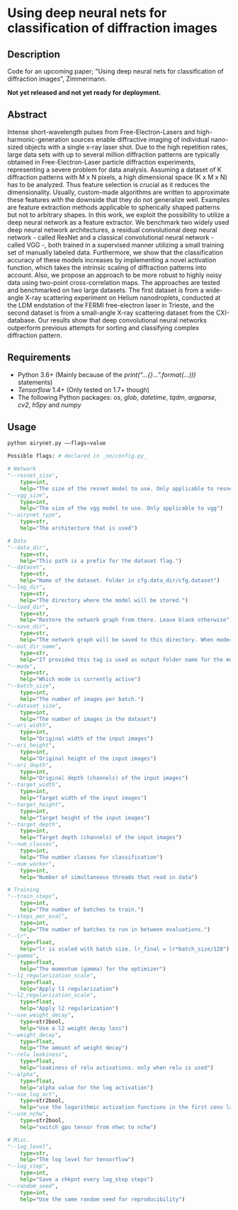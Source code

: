 # Using deep neural nets for classification of diffraction images

## Description

Code for an upcoming paper; "Using deep neural nets for classification of diffraction images", Zimmermann.

**Not yet released and not yet ready for deployment.**


## Abstract

Intense short-wavelength pulses from Free-Electron-Lasers and high-harmonic-generation sources enable diffractive imaging of individual nano-sized objects with a single x-ray laser shot. Due to the high repetition rates, large data sets with up to several million diffraction patterns are typically obtained in Free-Electron-Laser particle diffraction experiments, representing a severe problem for data analysis. Assuming a dataset of K diffraction patterns with M x N pixels, a high dimensional space (K x M x N) has to be analyzed. Thus feature selection is crucial as it reduces the dimensionality. Usually, custom-made algorithms are written to approximate these features with the downside that they do not generalize well.
Examples are feature extraction methods applicable to spherically shaped patterns but not to arbitrary shapes. In this work, we exploit the possibility to utilize a deep neural network as a feature extractor. We benchmark two widely used deep neural network architectures, a residual
convolutional deep neural network - called ResNet and a classical convolutional neural network - called VGG -, both trained in a supervised manner utilizing a small training set of manually labeled
data. Furthermore, we show that the classification accuracy of these models increases by implementing a novel activation function, which takes the intrinsic scaling of diffraction patterns into account. Also, we propose an approach to be more robust to highly noisy data using two-point cross-correlation maps. The approaches are tested and benchmarked on two large datasets. The first dataset is from a wide-angle X-ray scattering experiment on Helium nanodroplets, conducted at the LDM endstation of the FERMI free-electron laser in Trieste, and the second dataset is from a small-angle X-ray scattering dataset from the CXI-database. Our results show that deep convolutional neural networks outperform previous attempts for sorting and classifying complex diffraction pattern.

## Requirements
* Python 3.6+ (Mainly because of the _print("...{}...".format(...)))_ statements)
* _Tensorflow_ 1.4+ (Only tested on 1.7+ though)
* The following Python packages: _os_, _glob_, _datetime_, _tqdm_, _argparse_, _cv2_, _h5py_ and _numpy_

## Usage
```python
python airynet.py ––flags=value

Possible flags: # declared in _nn/config.py_

# Network
"--resnet_size",
    type=int,
    help="The size of the resnet model to use. Only applicable to resnet")
"--vgg_size",
    type=int,
    help="The size of the vgg model to use. Only applicable to vgg")
"--airynet_type",
    type=str,
    help="The architecture that is used")

# Data
"--data_dir",
    type=str,
    help="This path is a prefix for the dataset flag.")
"--dataset",
    type=str,
    help="Name of the dataset. Folder in cfg.data_dir/cfg.dataset")
"--log_dir",
    type=str,
    help="The directory where the model will be stored.")
"--load_dir",
    type=str,
    help="Restore the network graph from there. Leave blank otherwise")
"--save_dir",
    type=str,
    help="The network graph will be saved to this directory. When mode=save")
"--out_dir_name",
    type=str,
    help="If provided this tag is used as output folder name for the model")
"--mode",
    type=str,
    help="Which mode is currently active")
"--batch_size",
    type=int,
    help="The number of images per batch.")
"--dataset_size",
    type=int,
    help="The number of images in the dataset")
"--ori_width",
    type=int,
    help="Original width of the input images")
"--ori_height",
    type=int,
    help="Original height of the input images")
"--ori_depth",
    type=int,
    help="Original depth (channels) of the input images")
"--target_width",
    type=int,
    help="Target width of the input images")
"--target_height",
    type=int,
    help="Target height of the input images")
"--target_depth",
    type=int,
    help="Target depth (channels) of the input images")
"--num_classes",
    type=int,
    help="The number classes for classification")
"--num_worker",
    type=int,
    help="Number of simultaneous threads that read in data")

# Training
"--train_steps",
    type=int,
    help="The number of batches to train.")
"--steps_per_eval",
    type=int,
    help="The number of batches to run in between evaluations.")
"--lr",
    type=float,
    help="lr is scaled with batch size. lr_final = lr*batch_size/128")
"--gamma",
    type=float,
    help="The momentum (gamma) for the optimizer")
"--l1_regularization_scale",
    type=float,
    help="Apply l1 regularization")
"--l2_regularization_scale",
    type=float,
    help="Apply l2 regularization")
"--use_weight_decay",
    type=str2bool,
    help="Use a l2 weight decay loss")
"--weight_decay",
    type=float,
    help="The amount of weight decay")
"--relu_leakiness",
    type=float,
    help="leakiness of relu activations. only when relu is used")
"--alpha",
    type=float,
    help="alpha value for the log activation")
"--use_log_act",
    type=str2bool,
    help="use the logarithmic activation functions in the first conv layer")
"--use_nchw",
    type=str2bool,
    help="switch gpu tensor from nhwc to nchw")

# Misc.
"--log_level",
    type=str,
    help="The log level for tensorflow")
"--log_step",
    type=int,
    help="Save a chkpnt every log_step steps")
"--random_seed",
    type=int,
    help="Use the same random seed for reproducibility")


```
